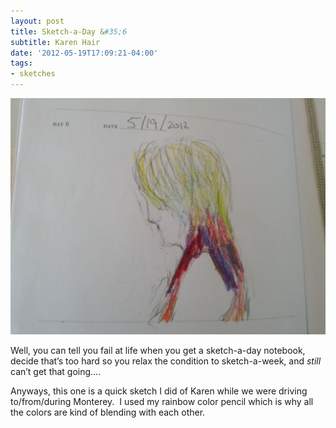 ```yaml
---
layout: post
title: Sketch-a-Day &#35;6
subtitle: Karen Hair
date: '2012-05-19T17:09:21-04:00'
tags:
- sketches
---
```

![](/assets/images/sketches/sad6-karen-hair.jpg)

Well, you can tell you fail at life when you get a sketch-a-day notebook, decide that’s too hard so you relax the condition to sketch-a-week, and *still* can’t get that going….

Anyways, this one is a quick sketch I did of Karen while we were driving to/from/during Monterey.  I used my rainbow color pencil which is why all the colors are kind of blending with each other.
